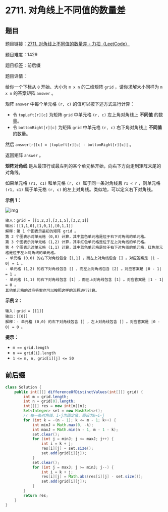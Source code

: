# 2711. 对角线上不同值的数量差

## 题目

题目链接：[2711. 对角线上不同值的数量差 - 力扣（LeetCode）](https://leetcode.cn/problems/difference-of-number-of-distinct-values-on-diagonals/description/)

题目难度：1429

题目标签：前后缀

题目详情：

给你一个下标从 `0` 开始、大小为 `m x n` 的二维矩阵 `grid` ，请你求解大小同样为 `m x n` 的答案矩阵 `answer` 。

矩阵 `answer` 中每个单元格 `(r, c)` 的值可以按下述方式进行计算：

- 令 `topLeft[r][c]` 为矩阵 `grid` 中单元格 `(r, c)` 左上角对角线上 **不同值** 的数量。
- 令 `bottomRight[r][c]` 为矩阵 `grid` 中单元格 `(r, c)` 右下角对角线上 **不同值** 的数量。

然后 `answer[r][c] = |topLeft[r][c] - bottomRight[r][c]|` 。

返回矩阵 `answer` 。

**矩阵对角线** 是从最顶行或最左列的某个单元格开始，向右下方向走到矩阵末尾的对角线。

如果单元格 `(r1, c1)` 和单元格 `(r, c) `属于同一条对角线且 `r1 < r` ，则单元格 `(r1, c1)` 属于单元格 `(r, c)` 的左上对角线。类似地，可以定义右下对角线。

**示例 1：**

![img](https://assets.leetcode.com/uploads/2023/04/19/ex2.png)

```
输入：grid = [[1,2,3],[3,1,5],[3,2,1]]
输出：[[1,1,0],[1,0,1],[0,1,1]]
解释：第 1 个图表示最初的矩阵 grid 。 
第 2 个图表示对单元格 (0,0) 计算，其中蓝色单元格是位于右下对角线的单元格。
第 3 个图表示对单元格 (1,2) 计算，其中红色单元格是位于左上对角线的单元格。
第 4 个图表示对单元格 (1,1) 计算，其中蓝色单元格是位于右下对角线的单元格，红色单元格是位于左上对角线的单元格。
- 单元格 (0,0) 的右下对角线包含 [1,1] ，而左上对角线包含 [] 。对应答案是 |1 - 0| = 1 。
- 单元格 (1,2) 的右下对角线包含 [] ，而左上对角线包含 [2] 。对应答案是 |0 - 1| = 1 。
- 单元格 (1,1) 的右下对角线包含 [1] ，而左上对角线包含 [1] 。对应答案是 |1 - 1| = 0 。
其他单元格的对应答案也可以按照这样的流程进行计算。
```

**示例 2：**

```
输入：grid = [[1]]
输出：[[0]]
解释：- 单元格 (0,0) 的右下对角线包含 [] ，左上对角线包含 [] 。对应答案是 |0 - 0| = 0 。
```

**提示：**

- `m == grid.length`
- `n == grid[i].length`
- `1 <= m, n, grid[i][j] <= 50`



## 前后缀

``` java
class Solution {
    public int[][] differenceOfDistinctValues(int[][] grid) {
        int m = grid.length;
        int n = grid[0].length;
        int[][] res = new int[m][n];
        Set<Integer> set = new HashSet<>();
        // 每一条对角线，i-j为固定值，假设为k=i-j
        for (int k = -(n - 1); k <= m - 1; k++) {
            int minJ = Math.max(0, -k);
            int maxJ = Math.min(n - 1, m - 1 - k);
            set.clear();
            for (int j = minJ; j <= maxJ; j++) {
                int i = k + j;
                res[i][j] = set.size();
                set.add(grid[i][j]);
            }
            set.clear();
            for (int j = maxJ; j >= minJ; j--) {
                int i = k + j;
                res[i][j] = Math.abs(res[i][j] - set.size());
                set.add(grid[i][j]);
            }
        }
        return res;
    }
}
```